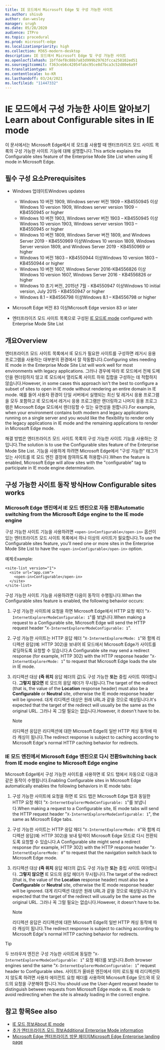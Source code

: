 ```yaml
---
title: IE 모드에서 Microsoft Edge 및 구성 가능한 사이트
ms.author: shisub
author: dan-wesley
manager: srugh
ms.date: 05/28/2020
audience: ITPro
ms.topic: procedural
ms.prod: microsoft-edge
ms.localizationpriority: high
ms.collection: M365-modern-desktop
description: IE 모드에서 Microsoft Edge 및 구성 가능한 사이트
ms.openlocfilehash: 1bffdef8c88b7a83d999b29763fcca258102ed51
ms.sourcegitcommit: f363ceb6c42054fabc95ce8d7bca3c52d80e6a9f
ms.translationtype: HT
ms.contentlocale: ko-KR
ms.lasthandoff: 03/24/2021
ms.locfileid: "11447332"
---
```

# <a name="learn-about-configurable-sites-in-ie-mode"></a><span data-ttu-id="ab316-103">IE 모드에서 구성 가능한 사이트 알아보기</span><span class="sxs-lookup"><span data-stu-id="ab316-103">Learn about Configurable sites in IE mode</span></span>

<span data-ttu-id="ab316-104">이 문서에서는 Microsoft Edge에서 IE 모드를 사용할 때 엔터프라이즈 모드 사이트 목록의 구성 가능한 사이트 기능에 대해 설명합니다.</span><span class="sxs-lookup"><span data-stu-id="ab316-104">This article explains the Configurable sites feature of the Enterprise Mode Site List when using IE mode in Microsoft Edge.</span></span>

## <a name="prerequisites"></a><span data-ttu-id="ab316-105">필수 구성 요소</span><span class="sxs-lookup"><span data-stu-id="ab316-105">Prerequisites</span></span>

- <span data-ttu-id="ab316-106">Windows 업데이트</span><span class="sxs-lookup"><span data-stu-id="ab316-106">Windows updates</span></span>

  - <span data-ttu-id="ab316-107">Windows 10 버전 1909, Windows server 버전 1909 – KB4550945 이상</span><span class="sxs-lookup"><span data-stu-id="ab316-107">Windows 10 version 1909, Windows server version 1909 – KB4550945  or higher</span></span>
  - <span data-ttu-id="ab316-108">Windows 10 버전 1903, Windows server 버전 1903 – KB4550945 이상</span><span class="sxs-lookup"><span data-stu-id="ab316-108">Windows 10 version 1903, Windows server version 1903 – KB4550945  or higher</span></span>
  - <span data-ttu-id="ab316-109">Windows 10 버전 1809, Windows Server 버전 1809, and Windows Server 2019 - KB4550969 이상</span><span class="sxs-lookup"><span data-stu-id="ab316-109">Windows 10 version 1809, Windows Server version 1809, and Windows Server 2019 - KB4550969 or higher</span></span>
  - <span data-ttu-id="ab316-110">Windows 10 버전 1803 – KB4550944 이상</span><span class="sxs-lookup"><span data-stu-id="ab316-110">Windows 10 version 1803 – KB4550944 or higher</span></span>
  - <span data-ttu-id="ab316-111">Windows 10 버전 1607, Windows Server 2016-KB4556826 이상</span><span class="sxs-lookup"><span data-stu-id="ab316-111">Windows 10 version 1607, Windows Server 2016 - KB4556826 or higher</span></span>
  - <span data-ttu-id="ab316-112">Windows 10 초기 버전, 2015년 7월 - KB4550947 이상</span><span class="sxs-lookup"><span data-stu-id="ab316-112">Windows 10 initial version, July 2015 - KB4550947 or higher</span></span>
  - <span data-ttu-id="ab316-113">Windows 8.1 – KB4556798 이상</span><span class="sxs-lookup"><span data-stu-id="ab316-113">Windows 8.1 – KB4556798 or higher</span></span>

- <span data-ttu-id="ab316-114">Microsoft Edge 버전 83 이상</span><span class="sxs-lookup"><span data-stu-id="ab316-114">Microsoft Edge version 83 or later</span></span>
- <span data-ttu-id="ab316-115">엔터프라이즈 모드 사이트 목록으로 구성된 [IE 모드](./edge-ie-mode.md)</span><span class="sxs-lookup"><span data-stu-id="ab316-115">[IE mode](./edge-ie-mode.md) configured with Enterprise Mode Site List</span></span>

## <a name="overview"></a><span data-ttu-id="ab316-116">개요</span><span class="sxs-lookup"><span data-stu-id="ab316-116">Overview</span></span>

<span data-ttu-id="ab316-117">엔터프라이즈 모드 사이트 목록에서 IE 모드가 필요한 사이트를 구성하면 레거시 응용 프로그램을 사용하는 대부분의 환경에서 잘 작동합니다.</span><span class="sxs-lookup"><span data-stu-id="ab316-117">Configuring sites needing IE mode in the Enterprise Mode Site List will work well for most environments with legacy applications.</span></span> <span data-ttu-id="ab316-118">그러나 경우에 따라 IE 모드에서 전체 도메인을 렌더링하지 않고 IE 모드에서 열리도록 사이트 하위 집합을 구성하는 데 적합하지 않습니다.</span><span class="sxs-lookup"><span data-stu-id="ab316-118">However, in some cases this approach isn't the best to configure a subset of sites to open in IE mode without rendering an entire domain in IE mode.</span></span> <span data-ttu-id="ab316-119">예를 들어 사용자 환경이 단일 서버에서 실행되는 최신 및 레거시 응용 프로그램을 모두 포함하고 IE 모드에서 레거시 응용 프로그램만 렌더링하고 나머지 응용 프로그램은 Microsoft Edge 모드에서 렌더링할 수 있는 유연성을 원합니다.</span><span class="sxs-lookup"><span data-stu-id="ab316-119">For example, when your environment contains both modern and legacy applications running on a single server and you would like the flexibility to render only the legacy applications in IE mode and the remaining applications to render in Microsoft Edge mode.</span></span>

<span data-ttu-id="ab316-120">해결 방법은 엔터프라이즈 모드 사이트 목록의 구성 가능한 사이트 기능을 사용하는 것입니다.</span><span class="sxs-lookup"><span data-stu-id="ab316-120">The solution is to use the Configurable sites feature of the Enterprise Mode Site List.</span></span> <span data-ttu-id="ab316-121">기능을 사용하게 하려면 Microsoft Edge에서 "구성 가능한" 태그가 있는 사이트를 IE 모드 엔진 결정에 참여하도록 허용합니다.</span><span class="sxs-lookup"><span data-stu-id="ab316-121">When the feature is enabled, Microsoft Edge will allow sites with the "configurable" tag to participate in IE mode engine determination.</span></span>

## <a name="how-configurable-sites-works"></a><span data-ttu-id="ab316-122">구성 가능한 사이트 동작 방식</span><span class="sxs-lookup"><span data-stu-id="ab316-122">How Configurable sites works</span></span>

### <a name="automatic-switching-from-the-microsoft-edge-engine-to-the-ie-mode-engine"></a><span data-ttu-id="ab316-123">Microsoft Edge 엔진에서 IE 모드 엔진으로 자동 전환</span><span class="sxs-lookup"><span data-stu-id="ab316-123">Automatic switching from the Microsoft Edge engine to the IE mode engine</span></span>

<span data-ttu-id="ab316-124">구성 가능한 사이트 기능을 사용하려면 `<open-in>Configurable</open-in>` 옵션이 있는 엔터프라이즈 모드 사이트 목록에서 하나 이상의 사이트가 필요합니다.</span><span class="sxs-lookup"><span data-stu-id="ab316-124">To use the Configurable sites feature, you'll need one or more sites in the Enterprise Mode Site List to have the `<open-in>Configurable</open-in>` option.</span></span>

<span data-ttu-id="ab316-125">예제:</span><span class="sxs-lookup"><span data-stu-id="ab316-125">Example:</span></span>

```
<site-list version="1">
  <site url="app.com">
    <open-in>Configurable</open-in>
  </site>
</site-list>
```

<span data-ttu-id="ab316-126">구성 가능한 사이트 기능을 사용하려면 다음이 동작이 수행됩니다.</span><span class="sxs-lookup"><span data-stu-id="ab316-126">When the Configurable sites feature is enabled, the following behavior occurs:</span></span>

1. <span data-ttu-id="ab316-127">구성 가능한 사이트에 요청을 하면 Microsoft Edge에서 HTTP 요청 헤더 "`X-InternetExplorerModeConfigurable: 1`"를 보냅니다.</span><span class="sxs-lookup"><span data-stu-id="ab316-127">When making a request to a Configurable site, Microsoft Edge will send the HTTP request header "`X-InternetExplorerModeConfigurable: 1`".</span></span>
2. <span data-ttu-id="ab316-128">구성 가능한 사이트는 HTTP 응답 헤더 "`X-InternetExplorerMode: 1`"와 함께 리디렉션 응답(예: HTTP 302)을 보내어 IE 모드에서 Microsoft Edge가 사이트를 로딩하도록 요청할 수 있습니다.</span><span class="sxs-lookup"><span data-stu-id="ab316-128">A Configurable site may send a redirect response (for example, HTTP 302) with the HTTP response header "`X-InternetExplorerMode: 1`" to request that Microsoft Edge loads the site in IE mode.</span></span>
3. <span data-ttu-id="ab316-129">리디렉션 대상 **(즉 위치** 응답 헤더의 값)도 구성 가능한 **또는** 중립 사이트 여야합니다. **그렇지 않으면** IE 모드의 응답 헤더가 무시됩니다.</span><span class="sxs-lookup"><span data-stu-id="ab316-129">The target of the redirect (that is, the value of the **Location** response header) must also be a **Configurable** or **Neutral** site, otherwise the IE mode response header will be ignored.</span></span> <span data-ttu-id="ab316-130">대게 리디렉션 대상은 원래 URL과 같을 것으로 예상됩니다.</span><span class="sxs-lookup"><span data-stu-id="ab316-130">It's expected that the target of the redirect will usually be the same as the original URL.</span></span> <span data-ttu-id="ab316-131">그러나 꼭 그럴 필요는 없습니다.</span><span class="sxs-lookup"><span data-stu-id="ab316-131">However, it doesn't have to be.</span></span>

   > [!NOTE]
   > <span data-ttu-id="ab316-132">리디렉션 응답은 리디렉션에 대한 Microsoft Edge의 일반 HTTP 캐싱 동작에 따라 캐싱이 됩니다.</span><span class="sxs-lookup"><span data-stu-id="ab316-132">The redirect response is subject to caching according to Microsoft Edge's normal HTTP caching behavior for redirects.</span></span>

### <a name="switching-back-from-ie-mode-engine-to-microsoft-edge-engine"></a><span data-ttu-id="ab316-133">IE 모드 엔진에서 Microsoft Edge 엔진으로 다시 전환</span><span class="sxs-lookup"><span data-stu-id="ab316-133">Switching back from IE mode engine to Microsoft Edge engine</span></span>

<span data-ttu-id="ab316-134">Microsoft Edge에서 구성 가능한 사이트를 사용하면 IE 모드 탭에서 자동으로 다음과 같은 동작이 수행됩니다.</span><span class="sxs-lookup"><span data-stu-id="ab316-134">Enabling Configurable sites in Microsoft Edge automatically enables the following behaviors in IE mode tabs:</span></span>

1. <span data-ttu-id="ab316-135">구성 가능한 사이트에 요청을 하면 IE 모드 탭은 Microsoft Edge 탭과 동일한 HTTP 요청 헤더 "`X-InternetExplorerModeConfigurable: 1`"를 보냅니다.</span><span class="sxs-lookup"><span data-stu-id="ab316-135">When making a request to a Configurable site, IE mode tabs will send the HTTP request header "`X-InternetExplorerModeConfigurable: 1`", the same as Microsoft Edge tabs.</span></span>
2. <span data-ttu-id="ab316-136">구성 가능한 사이트는 HTTP 응답 헤더 "`X-InternetExplorerMode: 0`"와 함께 리디렉션 응답(예: HTTP 302)을 보내 탐색이 Microsoft Edge 모드로 다시 전환되도록 요청할 수 있습니다.</span><span class="sxs-lookup"><span data-stu-id="ab316-136">A Configurable site might send a redirect response (for example, HTTP 302) with the HTTP response header "`X-InternetExplorerMode: 0`" to request that the navigation switch back to Microsoft Edge mode.</span></span>
3. <span data-ttu-id="ab316-137">리디렉션 대상 **(즉 위치** 응답 헤더의 값)도 구성 가능한 **또는** 중립 사이트 여야합니다. **그렇지 않으면** IE 모드의 응답 헤더가 무시됩니다.</span><span class="sxs-lookup"><span data-stu-id="ab316-137">The target of the redirect (that is, the value of the **Location** response header) must also be a **Configurable** or **Neutral** site, otherwise the IE mode response header will be ignored.</span></span> <span data-ttu-id="ab316-138">대게 리디렉션 대상은 원래 URL과 같을 것으로 예상됩니다.</span><span class="sxs-lookup"><span data-stu-id="ab316-138">It's expected that the target of the redirect will usually be the same as the original URL.</span></span> <span data-ttu-id="ab316-139">그러나 꼭 그럴 필요는 없습니다.</span><span class="sxs-lookup"><span data-stu-id="ab316-139">However, it doesn't have to be.</span></span>

   > [!NOTE]
   > <span data-ttu-id="ab316-140">리디렉션 응답은 리디렉션에 대한 Microsoft Edge의 일반 HTTP 캐싱 동작에 따라 캐싱이 됩니다.</span><span class="sxs-lookup"><span data-stu-id="ab316-140">The redirect response is subject to caching according to Microsoft Edge's normal HTTP caching behavior for redirects.</span></span>

> [!TIP]
> <span data-ttu-id="ab316-141">두 브라우저 엔진은 구성 가능한 사이트에 동일한 "`X-InternetExplorerModeConfigurable: 1`" 요청 헤더를 보냅니다.</span><span class="sxs-lookup"><span data-stu-id="ab316-141">Both browser engines send the same "`X-InternetExplorerModeConfigurable: 1`" request header to Configurable sites.</span></span> <span data-ttu-id="ab316-142">사이트가 올바른 엔진에서 이미 로드될 때 리디렉션하지 않도록 하려면 사용자 에이전트 요청 헤더를 사용하여 Microsoft Edge 모드와 IE 모드의 요청을 구분해야 합니다.</span><span class="sxs-lookup"><span data-stu-id="ab316-142">You should use the User-Agent request header to distinguish between requests from Microsoft Edge mode vs. IE mode to avoid redirecting when the site is already loading in the correct engine.</span></span>

## <a name="see-also"></a><span data-ttu-id="ab316-143">참고 항목</span><span class="sxs-lookup"><span data-stu-id="ab316-143">See also</span></span>

- [<span data-ttu-id="ab316-144">IE 모드 정보</span><span class="sxs-lookup"><span data-stu-id="ab316-144">About IE mode</span></span>](./edge-ie-mode.md)
- [<span data-ttu-id="ab316-145">추가 엔터프라이즈 모드 정보</span><span class="sxs-lookup"><span data-stu-id="ab316-145">Additional Enterprise Mode information</span></span>](/internet-explorer/ie11-deploy-guide/enterprise-mode-overview-for-ie11)
- [<span data-ttu-id="ab316-146">Microsoft Edge 엔터프라이즈 방문 페이지</span><span class="sxs-lookup"><span data-stu-id="ab316-146">Microsoft Edge Enterprise landing page</span></span>](https://aka.ms/EdgeEnterprise)
